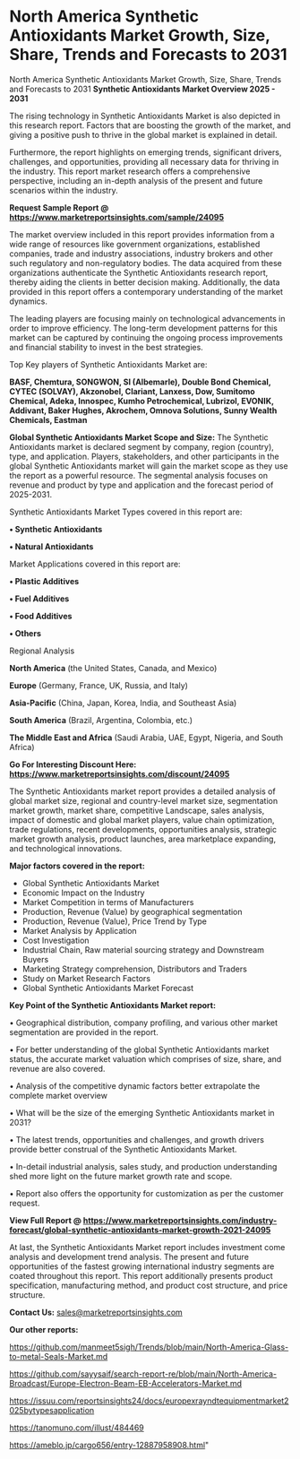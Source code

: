 # North America Synthetic Antioxidants Market Growth, Size, Share, Trends and Forecasts to 2031
 North America Synthetic Antioxidants Market Growth, Size, Share, Trends and Forecasts to 2031
<Strong> Synthetic Antioxidants Market Overview 2025 - 2031</strong>

The rising technology in Synthetic Antioxidants Market is also depicted in this research report. Factors that are boosting the growth of the market, and giving a positive push to thrive in the global market is explained in detail.

Furthermore, the report highlights on emerging trends, significant drivers, challenges, and opportunities, providing all necessary data for thriving in the industry. This report market research offers a comprehensive perspective, including an in-depth analysis of the present and future scenarios within the industry.

<strong>Request Sample Report @ <a href=https://www.marketreportsinsights.com/sample/24095>https://www.marketreportsinsights.com/sample/24095</a></strong>

The market overview included in this report provides information from a wide range of resources like government organizations, established companies, trade and industry associations, industry brokers and other such regulatory and non-regulatory bodies. The data acquired from these organizations authenticate the Synthetic Antioxidants research report, thereby aiding the clients in better decision making. Additionally, the data provided in this report offers a contemporary understanding of the market dynamics.

The leading players are focusing mainly on technological advancements in order to improve efficiency. The long-term development patterns for this market can be captured by continuing the ongoing process improvements and financial stability to invest in the best strategies.

Top Key players of Synthetic Antioxidants Market are:

<strong>BASF, Chemtura, SONGWON, SI (Albemarle), Double Bond Chemical, CYTEC (SOLVAY), Akzonobel, Clariant, Lanxess, Dow, Sumitomo Chemical, Adeka, Innospec, Kumho Petrochemical, Lubrizol, EVONIK, Addivant, Baker Hughes, Akrochem, Omnova Solutions, Sunny Wealth Chemicals, Eastman</strong>

<strong><b>Global Synthetic Antioxidants Market Scope and Size:</b></strong>
The Synthetic Antioxidants market is declared segment by company, region (country), type, and application. Players, stakeholders, and other participants in the global Synthetic Antioxidants market will gain the market scope as they use the report as a powerful resource. The segmental analysis focuses on revenue and product by type and application and the forecast period of 2025-2031.

Synthetic Antioxidants Market Types covered in this report are:

<strong>• Synthetic Antioxidants

• Natural Antioxidants</strong>

Market Applications covered in this report are:

<strong>• Plastic Additives

• Fuel Additives

• Food Additives

• Others</strong> 

Regional Analysis

<strong>North America</strong> (the United States, Canada, and Mexico)

<strong>Europe</strong> (Germany, France, UK, Russia, and Italy)

<strong>Asia-Pacific</strong> (China, Japan, Korea, India, and Southeast Asia)

<strong>South America</strong> (Brazil, Argentina, Colombia, etc.)

<strong>The Middle East and Africa</strong> (Saudi Arabia, UAE, Egypt, Nigeria, and South Africa)

<strong>Go For Interesting Discount Here: <a href=https://www.marketreportsinsights.com/discount/24095>https://www.marketreportsinsights.com/discount/24095</a></strong>

The Synthetic Antioxidants market report provides a detailed analysis of global market size, regional and country-level market size, segmentation market growth, market share, competitive Landscape, sales analysis, impact of domestic and global market players, value chain optimization, trade regulations, recent developments, opportunities analysis, strategic market growth analysis, product launches, area marketplace expanding, and technological innovations.

<strong><b>Major factors covered in the report:</b></strong>
<ul>
  <li>Global Synthetic Antioxidants Market </li>
  <li>Economic Impact on the Industry</li>
  <li>Market Competition in terms of Manufacturers</li>
  <li>Production, Revenue (Value) by geographical segmentation</li>
  <li>Production, Revenue (Value), Price Trend by Type</li>
  <li>Market Analysis by Application</li>
  <li>Cost Investigation</li>
  <li>Industrial Chain, Raw material sourcing strategy and Downstream Buyers</li>
  <li>Marketing Strategy comprehension, Distributors and Traders</li>
  <li>Study on Market Research Factors</li>
  <li>Global Synthetic Antioxidants Market Forecast</li>
</ul>

<strong><b>Key Point of the Synthetic Antioxidants Market report:</b></strong>

• Geographical distribution, company profiling, and various other market segmentation are provided in the report.

• For better understanding of the global Synthetic Antioxidants market status, the accurate market valuation which comprises of size, share, and revenue are also covered.

• Analysis of the competitive dynamic factors better extrapolate the complete market overview

• What will be the size of the emerging Synthetic Antioxidants market in 2031?

• The latest trends, opportunities and challenges, and growth drivers provide better construal of the Synthetic Antioxidants Market.

• In-detail industrial analysis, sales study, and production understanding shed more light on the future market growth rate and scope.

• Report also offers the opportunity for customization as per the customer request.

<strong><b>View Full Report @ <a href=https://www.marketreportsinsights.com/industry-forecast/global-synthetic-antioxidants-market-growth-2021-24095>https://www.marketreportsinsights.com/industry-forecast/global-synthetic-antioxidants-market-growth-2021-24095</a></b></strong>


At last, the Synthetic Antioxidants Market report includes investment come analysis and development trend analysis. The present and future opportunities of the fastest growing international industry segments are coated throughout this report. This report additionally presents product specification, manufacturing method, and product cost structure, and price structure.

<strong>Contact Us:</strong>
sales@marketreportsinsights.com

<strong>Our other reports:</strong>

<a href=https://github.com/manmeet5sigh/Trends/blob/main/North-America-Glass-to-metal-Seals-Market.md>https://github.com/manmeet5sigh/Trends/blob/main/North-America-Glass-to-metal-Seals-Market.md</a>

<a href=https://github.com/sayysaif/search-report-re/blob/main/North-America-Broadcast/Europe-Electron-Beam-EB-Accelerators-Market.md>https://github.com/sayysaif/search-report-re/blob/main/North-America-Broadcast/Europe-Electron-Beam-EB-Accelerators-Market.md</a>

<a href=https://issuu.com/reportsinsights24/docs/europexrayndtequipmentmarket2025bytypesapplication>https://issuu.com/reportsinsights24/docs/europexrayndtequipmentmarket2025bytypesapplication</a>

<a href=https://tanomuno.com/illust/484469>https://tanomuno.com/illust/484469</a>

<a href=https://ameblo.jp/cargo656/entry-12887958908.html>https://ameblo.jp/cargo656/entry-12887958908.html</a>"
